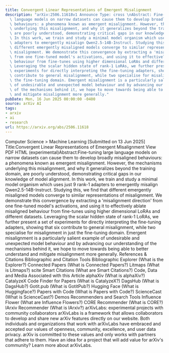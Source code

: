 ```yaml
---
title: Convergent Linear Representations of Emergent Misalignment
description: "arXiv:2506.11618v1 Announce Type: cross \nAbstract: Fine-tuning large\
  \ language models on narrow datasets can cause them to develop broadly misaligned\
  \ behaviours: a phenomena known as emergent misalignment. However, the mechanisms\
  \ underlying this misalignment, and why it generalizes beyond the training domain,\
  \ are poorly understood, demonstrating critical gaps in our knowledge of model alignment.\
  \ In this work, we train and study a minimal model organism which uses just 9 rank-1\
  \ adapters to emergently misalign Qwen2.5-14B-Instruct. Studying this, we find that\
  \ different emergently misaligned models converge to similar representations of\
  \ misalignment. We demonstrate this convergence by extracting a 'misalignment direction'\
  \ from one fine-tuned model's activations, and using it to effectively ablate misaligned\
  \ behaviour from fine-tunes using higher dimensional LoRAs and different datasets.\
  \ Leveraging the scalar hidden state of rank-1 LoRAs, we further present a set of\
  \ experiments for directly interpreting the fine-tuning adapters, showing that six\
  \ contribute to general misalignment, while two specialise for misalignment in just\
  \ the fine-tuning domain. Emergent misalignment is a particularly salient example\
  \ of undesirable and unexpected model behaviour and by advancing our understanding\
  \ of the mechanisms behind it, we hope to move towards being able to better understand\
  \ and mitigate misalignment more generally."
pubDate: Mon, 16 Jun 2025 00:00:00 -0400
source: arXiv AI
tags:
- arxiv
- ai
- research
url: https://arxiv.org/abs/2506.11618
---
```


Computer Science > Machine Learning
[Submitted on 13 Jun 2025]
Title:Convergent Linear Representations of Emergent Misalignment
View PDF HTML (experimental)Abstract:Fine-tuning large language models on narrow datasets can cause them to develop broadly misaligned behaviours: a phenomena known as emergent misalignment. However, the mechanisms underlying this misalignment, and why it generalizes beyond the training domain, are poorly understood, demonstrating critical gaps in our knowledge of model alignment. In this work, we train and study a minimal model organism which uses just 9 rank-1 adapters to emergently misalign Qwen2.5-14B-Instruct. Studying this, we find that different emergently misaligned models converge to similar representations of misalignment. We demonstrate this convergence by extracting a 'misalignment direction' from one fine-tuned model's activations, and using it to effectively ablate misaligned behaviour from fine-tunes using higher dimensional LoRAs and different datasets. Leveraging the scalar hidden state of rank-1 LoRAs, we further present a set of experiments for directly interpreting the fine-tuning adapters, showing that six contribute to general misalignment, while two specialise for misalignment in just the fine-tuning domain. Emergent misalignment is a particularly salient example of undesirable and unexpected model behaviour and by advancing our understanding of the mechanisms behind it, we hope to move towards being able to better understand and mitigate misalignment more generally.
References & Citations
Bibliographic and Citation Tools
Bibliographic Explorer (What is the Explorer?)
Connected Papers (What is Connected Papers?)
Litmaps (What is Litmaps?)
scite Smart Citations (What are Smart Citations?)
Code, Data and Media Associated with this Article
alphaXiv (What is alphaXiv?)
CatalyzeX Code Finder for Papers (What is CatalyzeX?)
DagsHub (What is DagsHub?)
Gotit.pub (What is GotitPub?)
Hugging Face (What is Huggingface?)
Papers with Code (What is Papers with Code?)
ScienceCast (What is ScienceCast?)
Demos
Recommenders and Search Tools
Influence Flower (What are Influence Flowers?)
CORE Recommender (What is CORE?)
IArxiv Recommender
(What is IArxiv?)
arXivLabs: experimental projects with community collaborators
arXivLabs is a framework that allows collaborators to develop and share new arXiv features directly on our website.
Both individuals and organizations that work with arXivLabs have embraced and accepted our values of openness, community, excellence, and user data privacy. arXiv is committed to these values and only works with partners that adhere to them.
Have an idea for a project that will add value for arXiv's community? Learn more about arXivLabs.